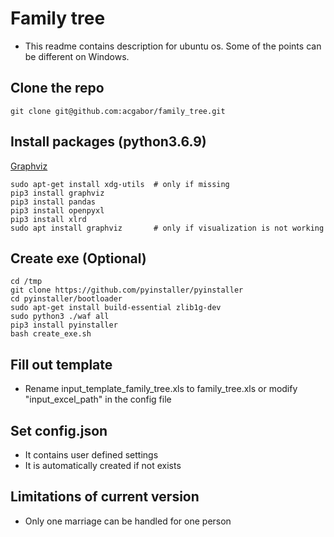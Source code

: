 # Family tree
- This readme contains description for ubuntu os. Some of the points can be different on Windows.
## Clone the repo
```
git clone git@github.com:acgabor/family_tree.git
```

## Install packages (python3.6.9)
[Graphviz](https://graphviz.org/)
```
sudo apt-get install xdg-utils  # only if missing
pip3 install graphviz
pip3 install pandas
pip3 install openpyxl
pip3 install xlrd
sudo apt install graphviz       # only if visualization is not working
```

## Create exe (Optional)
```
cd /tmp
git clone https://github.com/pyinstaller/pyinstaller
cd pyinstaller/bootloader
sudo apt-get install build-essential zlib1g-dev
sudo python3 ./waf all
pip3 install pyinstaller
bash create_exe.sh
```

## Fill out template
- Rename input_template_family_tree.xls to family_tree.xls or modify "input_excel_path" in the config file

## Set config.json
- It contains user defined settings
- It is automatically created if not exists

## Limitations of current version
- Only one marriage can be handled for one person